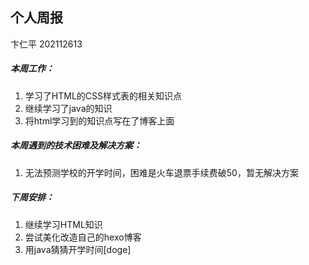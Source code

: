 ## 个人周报

卞仁平 202112613

##### 本周工作：

1. 学习了HTML的CSS样式表的相关知识点
2. 继续学习了java的知识
3. 将html学习到的知识点写在了博客上面

##### 本周遇到的技术困难及解决方案：

1. 无法预测学校的开学时间，困难是火车退票手续费破50，暂无解决方案

##### 下周安排：

1. 继续学习HTML知识
2. 尝试美化改造自己的hexo博客
3. 用java猜猜开学时间[doge]

